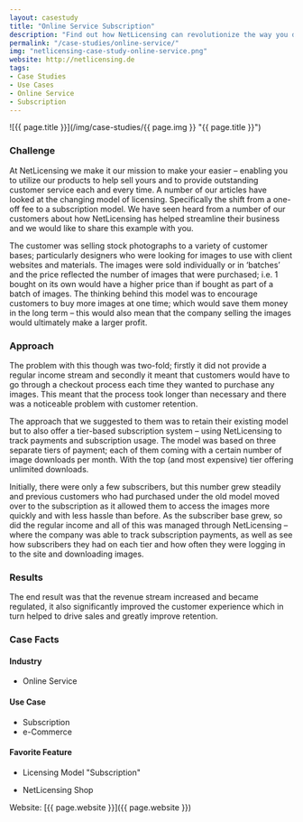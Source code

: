 ```yaml
---
layout: casestudy
title: "Online Service Subscription"
description: "Find out how NetLicensing can revolutionize the way you do business."
permalink: "/case-studies/online-service/"
img: "netlicensing-case-study-online-service.png"
website: http://netlicensing.de
tags:
- Case Studies
- Use Cases
- Online Service
- Subscription
---
```


![{{ page.title }}](/img/case-studies/{{ page.img }} "{{ page.title }}")

### Challenge

At NetLicensing we make it our mission to make your easier – enabling you to utilize our products to help sell yours and to provide outstanding customer service each and every time. A number of our articles have looked at the changing model of licensing. Specifically the shift from a one-off fee to a subscription model. We have seen heard from a number of our customers about how NetLicensing has helped streamline their business and we would like to share this example with you.

The customer was selling stock photographs to a variety of customer bases; particularly designers who were looking for images to use with client websites and materials. The images were sold individually or in ‘batches’ and the price reflected the number of images that were purchased; i.e. 1 bought on its own would have a higher price than if bought as part of a batch of images. The thinking behind this model was to encourage customers to buy more images at one time; which would save them money in the long term – this would also mean that the company selling the images would ultimately make a larger profit.

### Approach

The problem with this though was two-fold; firstly it did not provide a regular income stream and secondly it meant that customers would have to go through a checkout process each time they wanted to purchase any images. This meant that the process took longer than necessary and there was a noticeable problem with customer retention.

The approach that we suggested to them was to retain their existing model but to also offer a tier-based subscription system – using NetLicensing to track payments and subscription usage. The model was based on three separate tiers of payment; each of them coming with a certain number of image downloads per month. With the top (and most expensive) tier offering unlimited downloads.

Initially, there were only a few subscribers, but this number grew steadily and previous customers who had purchased under the old model moved over to the subscription as it allowed them to access the images more quickly and with less hassle than before. As the subscriber base grew, so did the regular income and all of this was managed through NetLicensing – where the company was able to track subscription payments, as well as see how subscribers they had on each tier and how often they were logging in to the site and downloading images.

### Results

The end result was that the revenue stream increased and became regulated, it also significantly improved the customer experience which in turn helped to drive sales and greatly improve retention.

### Case Facts

#### Industry
* Online Service

#### Use Case
* Subscription
* e-Commerce

#### Favorite Feature
* Licensing Model "Subscription"
+ NetLicensing Shop

Website: [{{ page.website }}]({{ page.website }})
